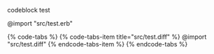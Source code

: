 codeblock test

@import "src/test.erb"

{% code-tabs %}
{% code-tabs-item title="src/test.diff" %}
@import "src/test.diff"
{% endcode-tabs-item %}
{% endcode-tabs %}
